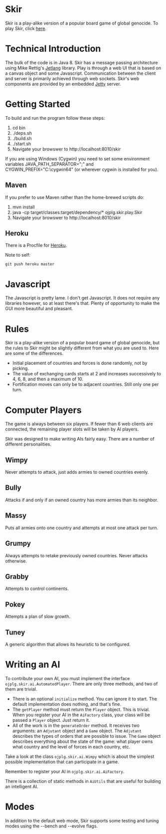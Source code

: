 Skir
====

Skir is a play-alike version of a popular board game of global genocide.
To play Skir, click [here](https://hrorm.org/skir/).

Technical Introduction
======================

The bulk of the code is in Java 8. 
Skir has a message passing architecture using Mike Rettig's [Jetlang](https://github.com/jetlang) library.
Play is through a web UI that is based on a canvas object and some Javascript. 
Communication between the client and server is primarily achieved through web sockets. 
Skir's web components are provided by an embedded [Jetty](http://www.eclipse.org/jetty/) server.

Getting Started
===============

To build and run the program follow these steps:

1. cd bin
2. ./deps.sh
3. ./build.sh
4. ./start.sh
5. Navigate your browswer to http://localhost:8010/skir

If you are using Windows (Cygwin) you need to set some environment variables JAVA\_PATH\_SEPARATOR=";" and CYGWIN\_PREFIX="C:\\cygwin64" (or wherever cygwin is installed for you).

Maven
-----

If you prefer to use Maven rather than the home-brewed scripts do:

1. mvn install
2. java -cp target/classes:target/dependency/\* ojplg.skir.play.Skir
3. Navigate your browswer to http://localhost:8010/skir

Heroku
------

There is a Procfile for [Heroku](https://skir.herokuapp.com/).

Note to self: 

```git push heroku master```

Javascript
==========

The Javascript is pretty lame. I don't get Javascript.
It does not require any libraries however, so at least there's that.
Plenty of opportunity to make the GUI more beautiful and pleasant.

Rules
=====

Skir is a play-alike version of a popular board game of global genocide,
but the rules to Skir might be slightly different from what you are used to.
Here are some of the differences.
- Initial placement of countries and forces is done randomly, not
by picking.
- The value of exchanging cards starts at 2 and increases successively
to 4, 6, 8, and then a maximum of 10.
- Fortification moves can only be to adjacent countries. Still only one
per turn.

Computer Players
================

The game is always between six players. If fewer than 6 web clients are
connected, the remaining player slots will be taken by AI players.

Skir was designed to make writing AIs fairly easy. 
There are a number of different personalities.

Wimpy
-----
Never attempts to attack, just adds armies to owned countries evenly.

Bully
-----
Attacks if and only if an owned country has more armies than its neighbor.

Massy
-----
Puts all armies onto one country and attempts at most one attack per turn.

Grumpy
------
Always attempts to retake previously owned countries. Never attacks otherwise.

Grabby
------
Attempts to control continents.

Pokey
-----
Attempts a plan of slow growth.

Tuney
-----
A generic algorithm that allows its heuristic to be configured.


Writing an AI
=============
To contribute your own AI, you must implement the interface
`ojplg.skir.ai.AutomatedPlayer`. There are only three methods,
and two of them are trivial.

 * There is an optional `initialize` method. You can ignore it to start.
 The default implementation does nothing, and that's fine.
 * The `getPlayer` method must return the `Player` object. This is
 trivial. When you register your AI in the `AiFactory` class, your
 class will be passed a `Player` object. Just return it.
 * All of the work is in the `generateOrder` method. It receives two
 arguments: an `Adjutant` object and a `Game` object. The `Adjutant`
 describes the types of orders that are possible to issue. The `Game`
 object describes everything about the state of the game: what player
 owns what country and the level of forces in each country, etc.

Take a look at the class `ojplg.skir.ai.Wimpy` which is about
the simplest possible implementation that can participate in a game.

Remember to register your AI in `ojplg.skir.ai.AiFactory`.

There is a collection of static methods in `AiUtils` that are
useful for building an intelligent AI.


Modes
=====
In addition to the default web mode, Skir supports some testing and tuning
modes using the --bench and --evolve flags.
